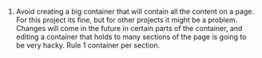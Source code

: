 1. Avoid creating a big container that will contain all the content on a page. For this project its fine, but for other projects it might be a problem. Changes will come in the future in certain parts of the container, and editing a container that holds to many sections of the page is going to be very hacky. Rule 1 container per section. 

